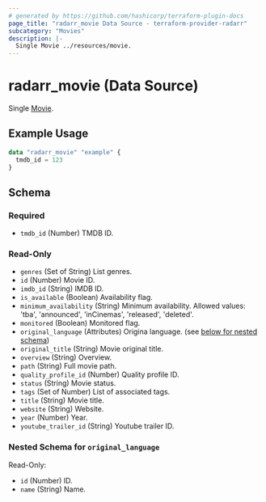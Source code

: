 ```yaml
---
# generated by https://github.com/hashicorp/terraform-plugin-docs
page_title: "radarr_movie Data Source - terraform-provider-radarr"
subcategory: "Movies"
description: |-
  Single Movie ../resources/movie.
---
```


# radarr_movie (Data Source)

<!-- subcategory:Movies -->
Single [Movie](../resources/movie).

## Example Usage

```terraform
data "radarr_movie" "example" {
  tmdb_id = 123
}
```

<!-- schema generated by tfplugindocs -->
## Schema

### Required

- `tmdb_id` (Number) TMDB ID.

### Read-Only

- `genres` (Set of String) List genres.
- `id` (Number) Movie ID.
- `imdb_id` (String) IMDB ID.
- `is_available` (Boolean) Availability flag.
- `minimum_availability` (String) Minimum availability.
Allowed values: 'tba', 'announced', 'inCinemas', 'released', 'deleted'.
- `monitored` (Boolean) Monitored flag.
- `original_language` (Attributes) Origina language. (see [below for nested schema](#nestedatt--original_language))
- `original_title` (String) Movie original title.
- `overview` (String) Overview.
- `path` (String) Full movie path.
- `quality_profile_id` (Number) Quality profile ID.
- `status` (String) Movie status.
- `tags` (Set of Number) List of associated tags.
- `title` (String) Movie title.
- `website` (String) Website.
- `year` (Number) Year.
- `youtube_trailer_id` (String) Youtube trailer ID.

<a id="nestedatt--original_language"></a>
### Nested Schema for `original_language`

Read-Only:

- `id` (Number) ID.
- `name` (String) Name.
